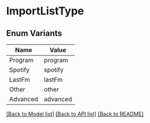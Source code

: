 # ImportListType

## Enum Variants

| Name | Value |
|---- | -----|
| Program | program |
| Spotify | spotify |
| LastFm | lastFm |
| Other | other |
| Advanced | advanced |


[[Back to Model list]](../README.md#documentation-for-models) [[Back to API list]](../README.md#documentation-for-api-endpoints) [[Back to README]](../README.md)


